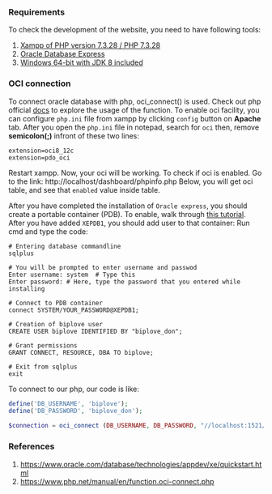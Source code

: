 ### Requirements

To check the development of the website,  you need to have following tools:
1. [Xampp of PHP version 7.3.28 / PHP 7.3.28](https://www.apachefriends.org/download.html)
2. [Oracle Database Express](https://www.oracle.com/database/technologies/xe-downloads.html)
3. [Windows 64-bit with JDK 8 included](https://www.oracle.com/tools/downloads/sqldev-downloads.html)

### OCI connection

To connect oracle database with php, oci_connect() is used. Check out php official [docs](https://www.php.net/manual/en/function.oci-connect.php) to explore the usage of the function. 
To enable oci facility, you can configure `php.ini` file from xampp by clicking `config` button on **Apache** tab. After you open the `php.ini` file in notepad, search for `oci` then, remove **semicolon(;)** infront of these two lines:
```
extension=oci8_12c
extension=pdo_oci
```
Restart xampp. Now, your oci will be working. To check if oci is enabled. Go to the link: http://localhost/dashboard/phpinfo.php
Below, you will get oci table, and see that `enabled` value inside table.

After you have completed the installation of `Oracle express`, you should create a portable container (PDB). To enable, walk through [this tutorial](https://www.youtube.com/watch?v=gaelhF2us28). After you have added `XEPDB1`, you should add user to that container:
Run cmd and type the code:
```
# Entering database commandline
sqlplus

# You will be prompted to enter username and passwod
Enter username: system  # Type this
Enter password: # Here, type the password that you entered while installing

# Connect to PDB container
connect SYSTEM/YOUR_PASSWORD@XEPDB1;

# Creation of biplove user
CREATE USER biplove IDENTIFIED BY "biplove_don";

# Grant permissions
GRANT CONNECT, RESOURCE, DBA TO biplove;

# Exit from sqlplus
exit
```

To connect to our php, our code is like:
```php
define('DB_USERNAME', 'biplove');
define('DB_PASSWORD', 'biplove_don');

$connection = oci_connect (DB_USERNAME, DB_PASSWORD, "//localhost:1521/XEPDB1") or die(oci_error());
```

### References
1. https://www.oracle.com/database/technologies/appdev/xe/quickstart.html
2. https://www.php.net/manual/en/function.oci-connect.php



